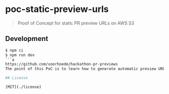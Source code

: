 # poc-static-preview-urls

> Proof of Concept for static PR preview URLs on AWS S3

## Development

```bash
$ npm ci
$ npm run dev
```a
https://github.com/voorhoede/hackathon-pr-previews
The point of this PoC is to learn how to generate automatic preview URLs for a PR build on this repo with Github Actions and AWS S3 buckets. See [Trello ticket](https://trello.com/c/eHGzJ3E6/9-roll-our-own-static-pr-preview-urls). Good luck! 🤝

## License

[MIT](./license)
